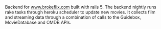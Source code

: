 Backend for www.brokeflix.com built with rails 5. The backend nightly runs rake tasks through heroku scheduler to update new movies. It collects film and streaming data through a combination of calls to the Guidebox, MovieDatabase and OMDB APIs. 
